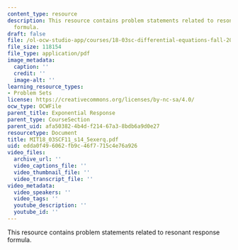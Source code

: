 ```yaml
---
content_type: resource
description: This resource contains problem statements related to resonant response
  formula.
draft: false
file: /ol-ocw-studio-app/courses/18-03sc-differential-equations-fall-2011/edda0f496062fb9c46f7715c4e76a926_MIT18_03SCF11_s14_5exerq.pdf
file_size: 118154
file_type: application/pdf
image_metadata:
  caption: ''
  credit: ''
  image-alt: ''
learning_resource_types:
- Problem Sets
license: https://creativecommons.org/licenses/by-nc-sa/4.0/
ocw_type: OCWFile
parent_title: Exponential Response
parent_type: CourseSection
parent_uid: afa50382-4b4d-f214-67a3-8bdb6a9d0e27
resourcetype: Document
title: MIT18_03SCF11_s14_5exerq.pdf
uid: edda0f49-6062-fb9c-46f7-715c4e76a926
video_files:
  archive_url: ''
  video_captions_file: ''
  video_thumbnail_file: ''
  video_transcript_file: ''
video_metadata:
  video_speakers: ''
  video_tags: ''
  youtube_description: ''
  youtube_id: ''
---
```

This resource contains problem statements related to resonant response formula.